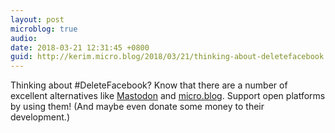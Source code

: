 ```yaml
---
layout: post
microblog: true
audio: 
date: 2018-03-21 12:31:45 +0800
guid: http://kerim.micro.blog/2018/03/21/thinking-about-deletefacebook.html
---
```

Thinking about #DeleteFacebook? Know that there are a number of excellent alternatives like [Mastodon](https://medium.com/tootsuite/deletefacebook-fafdc4090307) and [micro.blog](https://micro.oxus.net/2018/02/06/what-is-a.html). Support open platforms by using them! (And maybe even donate some money to their development.)
